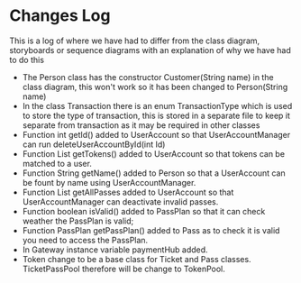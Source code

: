 Changes Log
===========

This is a log of where we have had to differ from the class diagram, storyboards or sequence diagrams with an explanation of why we have had to do this

*   The Person class has the constructor Customer(String name) in the class diagram, this won't work so it has been changed to Person(String name)
*   In the class Transaction there is an enum TransactionType which is used to store the type of transaction, this is stored in a separate file to keep it separate from transaction as it may be required in other classes
*   Function int getId() added to UserAccount so that UserAccountManager can run deleteUserAccountById(int Id)
*   Function List<Token> getTokens() added to UserAccount so that tokens can be matched to a user.
*   Function String getName() added to Person so that a UserAccount can be fount by name using UserAccountManager.
*   Function List<Pass> getAllPasses added to UserAccount so that UserAccountManager can deactivate invalid passes.
*   Function boolean isValid() added to PassPlan so that it can check weather the PassPlan is valid;
*   Function PassPlan getPassPlan() added to Pass as to check it is valid you need to access the PassPlan.
*   In Gateway instance variable paymentHub added.
*   Token change to be a base class for Ticket and Pass classes. TicketPassPool therefore will be change to TokenPool.